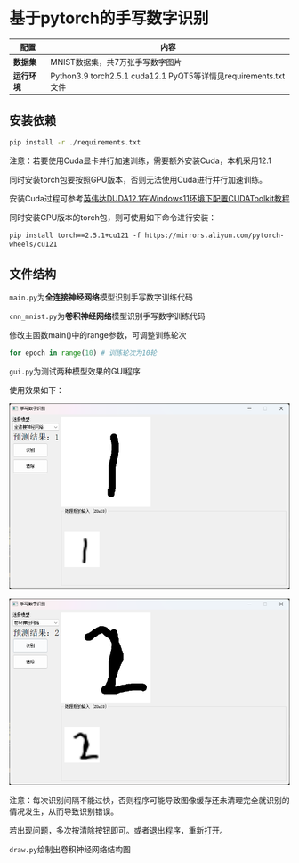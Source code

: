 # 基于pytorch的手写数字识别

| 配置               | 内容                                                            |
| ------------------ | --------------------------------------------------------------- |
| **数据集**   | MNIST数据集，共7万张手写数字图片                                |
| **运行环境** | Python3.9 torch2.5.1 cuda12.1 PyQT5等详情见requirements.txt文件 |

## 安装依赖

```bash
pip install -r ./requirements.txt
```

注意：若要使用Cuda显卡并行加速训练，需要额外安装Cuda，本机采用12.1

同时安装torch包要按照GPU版本，否则无法使用Cuda进行并行加速训练。

安装Cuda过程可参考[英伟达DUDA12.1在Windows11环境下配置CUDAToolkit教程](https://blog.csdn.net/zr2006_7/article/details/130668902)

同时安装GPU版本的torch包，则可使用如下命令进行安装：

```
pip install torch==2.5.1+cu121 -f https://mirrors.aliyun.com/pytorch-wheels/cu121
```

## 文件结构

`main.py`为**全连接神经网络**模型识别手写数字训练代码

`cnn_mnist.py`为**卷积神经网络**模型识别手写数字训练代码

修改主函数main()中的range参数，可调整训练轮次

```python
for epoch in range(10) # 训练轮次为10轮
```

`gui.py`为测试两种模型效果的GUI程序

使用效果如下：

![1](pic/1.png)

![2](pic/2.png)

注意：每次识别间隔不能过快，否则程序可能导致图像缓存还未清理完全就识别的情况发生，从而导致识别错误。

若出现问题，多次按清除按钮即可。或者退出程序，重新打开。

`draw.py`绘制出卷积神经网络结构图
